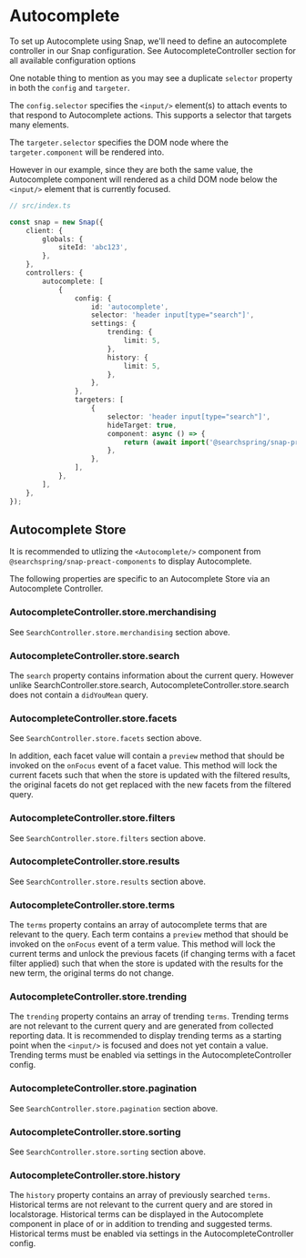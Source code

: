 # Autocomplete

To set up Autocomplete using Snap, we'll need to define an autocomplete controller in our Snap configuration. See AutocompleteController section for all available configuration options

One notable thing to mention as you may see a duplicate `selector` property in both the `config` and `targeter`.

The `config.selector` specifies the `<input/>` element(s) to attach events to that respond to Autocomplete actions. This supports a selector that targets many elements. 

The `targeter.selector` specifies the DOM node where the `targeter.component` will be rendered into.

However in our example, since they are both the same value, the Autocomplete component will rendered as a child DOM node below the `<input/>` element that is currently focused. 


```ts
// src/index.ts

const snap = new Snap({
    client: {
		globals: {
			siteId: 'abc123',
		},
	},
    controllers: {
        autocomplete: [
            {
                config: {
                    id: 'autocomplete',
                    selector: 'header input[type="search"]',
                    settings: {
                        trending: {
                            limit: 5,
                        },
                        history: {
                            limit: 5,
                        },
                    },
                },
                targeters: [
                    {
                        selector: 'header input[type="search"]',
                        hideTarget: true,
                        component: async () => {
                            return (await import('@searchspring/snap-preact-components')).Autocomplete;
                        },
                    },
                ],
            },
        ],
    },
});
```



## Autocomplete Store

It is recommended to utlizing the `<Autocomplete/>` component from `@searchspring/snap-preact-components` to display Autocomplete.

The following properties are specific to an Autocomplete Store via an Autocomplete Controller.

### AutocompleteController.store.merchandising

See `SearchController.store.merchandising` section above.

### AutocompleteController.store.search

The `search` property contains information about the current query. However unlike SearchController.store.search, AutocompleteController.store.search does not contain a `didYouMean` query. 


### AutocompleteController.store.facets

See `SearchController.store.facets` section above.

In addition, each facet value will contain a `preview` method that should be invoked on the `onFocus` event of a facet value. This method will lock the current facets such that when the store is updated with the filtered results, the original facets do not get replaced with the new facets from the filtered query. 

### AutocompleteController.store.filters

See `SearchController.store.filters` section above.

### AutocompleteController.store.results

See `SearchController.store.results` section above.

### AutocompleteController.store.terms

The `terms` property contains an array of autocomplete terms that are relevant to the query. Each term contains a `preview` method that should be invoked on the `onFocus` event of a term value. This method will lock the current terms and unlock the previous facets (if changing terms with a facet filter applied) such that when the store is updated with the results for the new term, the original terms do not change.

### AutocompleteController.store.trending

The `trending` property contains an array of trending `terms`. Trending terms are not relevant to the current query and are generated from collected reporting data. It is recommended to display trending terms as a starting point when the `<input/>` is focused and does not yet contain a value. Trending terms must be enabled via settings in the AutocompleteController config.


### AutocompleteController.store.pagination

See `SearchController.store.pagination` section above.

### AutocompleteController.store.sorting

See `SearchController.store.sorting` section above.

### AutocompleteController.store.history

The `history` property contains an array of previously searched `terms`. Historical terms are not relevant to the current query and are stored in localstorage. Historical terms can be displayed in the Autocomplete component in place of or in addition to trending and suggested terms. Historical terms must be enabled via settings in the AutocompleteController config.

